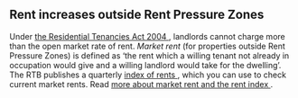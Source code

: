 ##  Rent increases outside Rent Pressure Zones

Under [ the Residential Tenancies Act 2004
](http://www.irishstatutebook.ie/2004/en/act/pub/0027/sec0019.html#sec19) ,
landlords cannot charge more than the open market rate of rent. _Market rent_
(for properties outside Rent Pressure Zones) is defined as ‘the rent which a
willing tenant not already in occupation would give and a willing landlord
would take for the dwelling’. The RTB publishes a quarterly [ index of rents
](https://www.rtb.ie/news/rtb-publishes-q1-2022-rent-index) , which you can
use to check current market rents. Read [ more about market rent and the rent
index ](https://www.rtb.ie/beginning-a-tenancy/comparable-market-rents) .
